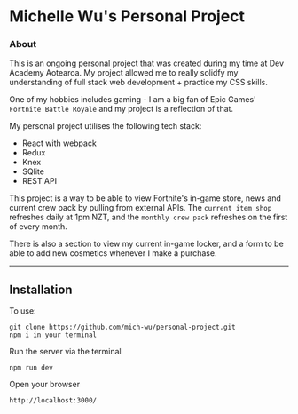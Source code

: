# Michelle Wu's Personal Project

### About

This is an ongoing personal project that was created during my time at Dev Academy Aotearoa. My project allowed me to really solidfy my understanding of full stack web development + practice my CSS skills. 

One of my hobbies includes gaming - I am a big fan of Epic Games' `Fortnite Battle Royale` and my project is a reflection of that. 

My personal project utilises the following tech stack:
- React with webpack
- Redux 
- Knex
- SQlite 
- REST API

This project is a way to be able to view Fortnite's in-game store, news and current crew pack by pulling from external APIs.
The `current item shop` refreshes daily at 1pm NZT, and the `monthly crew pack` refreshes on the first of every month.

There is also a section to view my current in-game locker, and a form to be able to add new cosmetics whenever I make a purchase.

---

## Installation 

To use:


```zh
git clone https://github.com/mich-wu/personal-project.git
npm i in your terminal 
```

Run the server via the terminal
```zh
npm run dev
```

Open your browser
```zh
http://localhost:3000/
```
